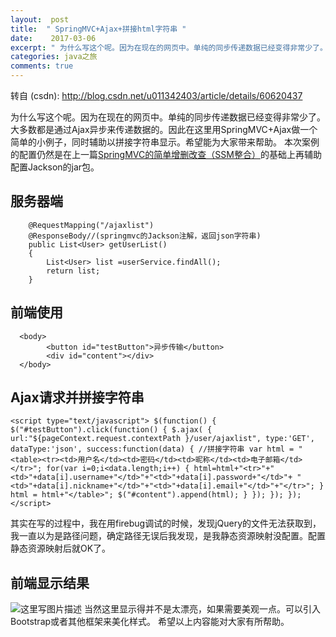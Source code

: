 ```yaml
---
layout:  post
title:  " SpringMVC+Ajax+拼接html字符串 "
date:    2017-03-06
excerpt: " 为什么写这个呢。因为在现在的网页中。单纯的同步传递数据已经变得非常少了。大多数都是通过Ajax异步来传递数据的。因此在这里用SpringMVC+Ajax做一个简单的小例子，同时辅助以拼接字符串显示。希望能为大家带来帮助。本次案例的配置仍然是在上一篇SpringMVC的简单增删改查（SSM整合）的基础上再辅助配置Jackson的jar包。服务器端@RequestMapping(/aj... "
categories: java之旅 
comments: true
---
```

转自 (csdn): http://blog.csdn.net/u011342403/article/details/60620437
<div class="markdown_views">
 <p>为什么写这个呢。因为在现在的网页中。单纯的同步传递数据已经变得非常少了。大多数都是通过Ajax异步来传递数据的。因此在这里用SpringMVC+Ajax做一个简单的小例子，同时辅助以拼接字符串显示。希望能为大家带来帮助。  本次案例的配置仍然是在上一篇<a href="http://blog.csdn.net/u011342403/article/details/58730687">SpringMVC的简单增删改查（SSM整合）</a>的基础上再辅助配置Jackson的jar包。</p> 
 <h2 id="服务器端">服务器端</h2> 
 <pre class="prettyprint"><code class=" hljs java">    <span class="hljs-annotation">@RequestMapping</span>(<span class="hljs-string">"/ajaxlist"</span>)
    <span class="hljs-annotation">@ResponseBody</span><span class="hljs-comment">//(springmvc的Jackson注解，返回json字符串)</span>
    <span class="hljs-keyword">public</span> List&lt;User&gt; <span class="hljs-title">getUserList</span>()
    {
        List&lt;User&gt; list =userService.findAll();
        <span class="hljs-keyword">return</span> list;
    }</code></pre> 
 <h2 id="前端使用">前端使用</h2> 
 <pre class="prettyprint"><code class=" hljs xml">  <span class="hljs-tag">&lt;<span class="hljs-title">body</span>&gt;</span>
        <span class="hljs-tag">&lt;<span class="hljs-title">button</span> <span class="hljs-attribute">id</span>=<span class="hljs-value">"testButton"</span>&gt;</span>异步传输<span class="hljs-tag">&lt;/<span class="hljs-title">button</span>&gt;</span>  
        <span class="hljs-tag">&lt;<span class="hljs-title">div</span> <span class="hljs-attribute">id</span>=<span class="hljs-value">"content"</span>&gt;</span><span class="hljs-tag">&lt;/<span class="hljs-title">div</span>&gt;</span>  
  <span class="hljs-tag">&lt;/<span class="hljs-title">body</span>&gt;</span></code></pre> 
 <h2 id="ajax请求并拼接字符串">Ajax请求并拼接字符串</h2> 
 <pre class="prettyprint"><code class=" hljs xml"><span class="hljs-tag">&lt;<span class="hljs-title">script</span> <span class="hljs-attribute">type</span>=<span class="hljs-value">"text/javascript"</span>&gt;</span><span class="javascript"> $(<span class="hljs-function"><span class="hljs-keyword">function</span><span class="hljs-params">()</span> {</span> $(<span class="hljs-string">"#testButton"</span>).click(<span class="hljs-function"><span class="hljs-keyword">function</span><span class="hljs-params">()</span> {</span> $.ajax( { url:<span class="hljs-string">"${pageContext.request.contextPath }/user/ajaxlist"</span>, type:<span class="hljs-string">'GET'</span>, dataType:<span class="hljs-string">'json'</span>, success:<span class="hljs-function"><span class="hljs-keyword">function</span><span class="hljs-params">(data)</span> {</span> <span class="hljs-comment">//拼接字符串</span> <span class="hljs-keyword">var</span> html = <span class="hljs-string">"&lt;table&gt;&lt;tr&gt;&lt;td&gt;用户名&lt;/td&gt;&lt;td&gt;密码&lt;/td&gt;&lt;td&gt;昵称&lt;/td&gt;&lt;td&gt;电子邮箱&lt;/td&gt;&lt;/tr&gt;"</span>; <span class="hljs-keyword">for</span>(<span class="hljs-keyword">var</span> i=<span class="hljs-number">0</span>;i&lt;data.length;i++) { html=html+<span class="hljs-string">"&lt;tr&gt;"</span>+<span class="hljs-string">"&lt;td&gt;"</span>+data[i].username+<span class="hljs-string">"&lt;/td&gt;"</span>+<span class="hljs-string">"&lt;td&gt;"</span>+data[i].password+<span class="hljs-string">"&lt;/td&gt;"</span>+ <span class="hljs-string">"&lt;td&gt;"</span>+data[i].nickname+<span class="hljs-string">"&lt;/td&gt;"</span>+<span class="hljs-string">"&lt;td&gt;"</span>+data[i].email+<span class="hljs-string">"&lt;/td&gt;"</span>+<span class="hljs-string">"&lt;/tr&gt;"</span>; } html = html+<span class="hljs-string">"&lt;/table&gt;"</span>; $(<span class="hljs-string">"#content"</span>).append(html); } }); }); }); </span><span class="hljs-tag">&lt;/<span class="hljs-title">script</span>&gt;</span></code></pre> 
 <p>其实在写的过程中，我在用firebug调试的时候，发现jQuery的文件无法获取到， 我一直以为是路径问题，确定路径无误后我发现，是我静态资源映射没配置。配置静态资源映射后就OK了。</p> 
 <h2 id="前端显示结果">前端显示结果</h2> 
 <p><img src="http://img.blog.csdn.net/20170306233141902?watermark/2/text/aHR0cDovL2Jsb2cuY3Nkbi5uZXQvdTAxMTM0MjQwMw==/font/5a6L5L2T/fontsize/400/fill/I0JBQkFCMA==/dissolve/70/gravity/SouthEast" alt="这里写图片描述" title="">  当然这里显示得并不是太漂亮，如果需要美观一点。可以引入Bootstrap或者其他框架来美化样式。  希望以上内容能对大家有所帮助。</p>
</div>